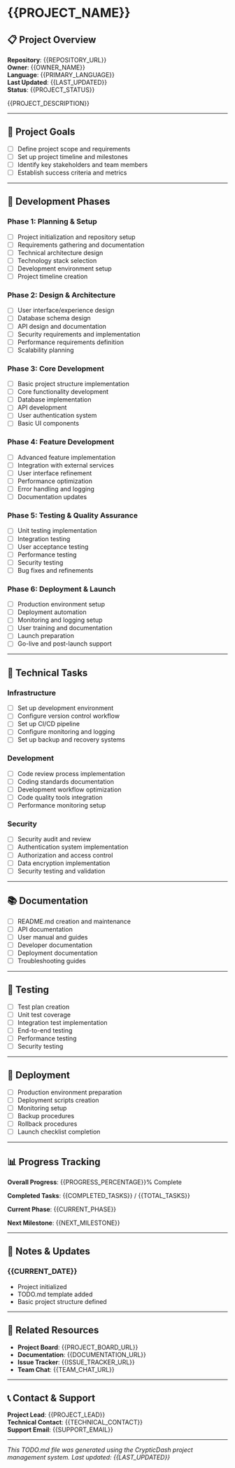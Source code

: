 # {{PROJECT_NAME}}

## 📋 Project Overview

**Repository**: {{REPOSITORY_URL}}  
**Owner**: {{OWNER_NAME}}  
**Language**: {{PRIMARY_LANGUAGE}}  
**Last Updated**: {{LAST_UPDATED}}  
**Status**: {{PROJECT_STATUS}}

{{PROJECT_DESCRIPTION}}

---

## 🎯 Project Goals

- [ ] Define project scope and requirements
- [ ] Set up project timeline and milestones
- [ ] Identify key stakeholders and team members
- [ ] Establish success criteria and metrics

---

## 🚀 Development Phases

### Phase 1: Planning & Setup
- [ ] Project initialization and repository setup
- [ ] Requirements gathering and documentation
- [ ] Technical architecture design
- [ ] Technology stack selection
- [ ] Development environment setup
- [ ] Project timeline creation

### Phase 2: Design & Architecture
- [ ] User interface/experience design
- [ ] Database schema design
- [ ] API design and documentation
- [ ] Security requirements and implementation
- [ ] Performance requirements definition
- [ ] Scalability planning

### Phase 3: Core Development
- [ ] Basic project structure implementation
- [ ] Core functionality development
- [ ] Database implementation
- [ ] API development
- [ ] User authentication system
- [ ] Basic UI components

### Phase 4: Feature Development
- [ ] Advanced feature implementation
- [ ] Integration with external services
- [ ] User interface refinement
- [ ] Performance optimization
- [ ] Error handling and logging
- [ ] Documentation updates

### Phase 5: Testing & Quality Assurance
- [ ] Unit testing implementation
- [ ] Integration testing
- [ ] User acceptance testing
- [ ] Performance testing
- [ ] Security testing
- [ ] Bug fixes and refinements

### Phase 6: Deployment & Launch
- [ ] Production environment setup
- [ ] Deployment automation
- [ ] Monitoring and logging setup
- [ ] User training and documentation
- [ ] Launch preparation
- [ ] Go-live and post-launch support

---

## 🔧 Technical Tasks

### Infrastructure
- [ ] Set up development environment
- [ ] Configure version control workflow
- [ ] Set up CI/CD pipeline
- [ ] Configure monitoring and logging
- [ ] Set up backup and recovery systems

### Development
- [ ] Code review process implementation
- [ ] Coding standards documentation
- [ ] Development workflow optimization
- [ ] Code quality tools integration
- [ ] Performance monitoring setup

### Security
- [ ] Security audit and review
- [ ] Authentication system implementation
- [ ] Authorization and access control
- [ ] Data encryption implementation
- [ ] Security testing and validation

---

## 📚 Documentation

- [ ] README.md creation and maintenance
- [ ] API documentation
- [ ] User manual and guides
- [ ] Developer documentation
- [ ] Deployment documentation
- [ ] Troubleshooting guides

---

## 🧪 Testing

- [ ] Test plan creation
- [ ] Unit test coverage
- [ ] Integration test implementation
- [ ] End-to-end testing
- [ ] Performance testing
- [ ] Security testing

---

## 🚀 Deployment

- [ ] Production environment preparation
- [ ] Deployment scripts creation
- [ ] Monitoring setup
- [ ] Backup procedures
- [ ] Rollback procedures
- [ ] Launch checklist completion

---

## 📊 Progress Tracking

**Overall Progress**: {{PROGRESS_PERCENTAGE}}% Complete

**Completed Tasks**: {{COMPLETED_TASKS}} / {{TOTAL_TASKS}}

**Current Phase**: {{CURRENT_PHASE}}

**Next Milestone**: {{NEXT_MILESTONE}}

---

## 📝 Notes & Updates

### {{CURRENT_DATE}}
- Project initialized
- TODO.md template added
- Basic project structure defined

---

## 🔗 Related Resources

- **Project Board**: {{PROJECT_BOARD_URL}}
- **Documentation**: {{DOCUMENTATION_URL}}
- **Issue Tracker**: {{ISSUE_TRACKER_URL}}
- **Team Chat**: {{TEAM_CHAT_URL}}

---

## 📞 Contact & Support

**Project Lead**: {{PROJECT_LEAD}}  
**Technical Contact**: {{TECHNICAL_CONTACT}}  
**Support Email**: {{SUPPORT_EMAIL}}

---

*This TODO.md file was generated using the CrypticDash project management system. Last updated: {{LAST_UPDATED}}*
